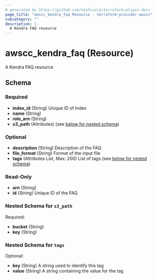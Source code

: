 ```yaml
---
# generated by https://github.com/hashicorp/terraform-plugin-docs
page_title: "awscc_kendra_faq Resource - terraform-provider-awscc"
subcategory: ""
description: |-
  A Kendra FAQ resource
---
```


# awscc_kendra_faq (Resource)

A Kendra FAQ resource



<!-- schema generated by tfplugindocs -->
## Schema

### Required

- **index_id** (String) Unique ID of Index
- **name** (String)
- **role_arn** (String)
- **s3_path** (Attributes) (see [below for nested schema](#nestedatt--s3_path))

### Optional

- **description** (String) Description of the FAQ
- **file_format** (String) Format of the input file
- **tags** (Attributes List, Max: 200) List of tags (see [below for nested schema](#nestedatt--tags))

### Read-Only

- **arn** (String)
- **id** (String) Unique ID of the FAQ

<a id="nestedatt--s3_path"></a>
### Nested Schema for `s3_path`

Required:

- **bucket** (String)
- **key** (String)


<a id="nestedatt--tags"></a>
### Nested Schema for `tags`

Optional:

- **key** (String) A string used to identify this tag
- **value** (String) A string containing the value for the tag


